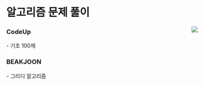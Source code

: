 # 알고리즘 문제 풀이
<img align='right' src="http://mazassumnida.wtf/api/generate_badge?boj=rjs1218">

<h3><b>CodeUp</b></h3>
- 기초 100제

<h3>BEAKJOON</b></h3>
- 그리디 알고리즘</br>
